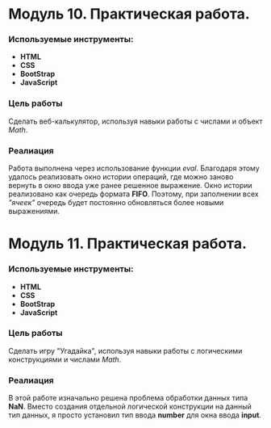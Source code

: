 # Модуль 10. Практическая работа.

### Используемые инструменты:

- **HTML**
- **CSS**
- **BootStrap**
- **JavaScript**

### Цель работы

Сделать веб-калькулятор, используя навыки работы с числами и объект *Math*.

### Реалиация

Работа выполнена через использование функции *eval*. Благодаря этому удалось реализовать окно истории операций, где можно заново вернуть в окно ввода уже ранее решенное выражение.
Окно истории реализовано как очередь формата **FIFO**. Поэтому, при заполнении всех *"ячеек"* очередь будет постоянно обновляться более новыми выражениями.

# Модуль 11. Практическая работа.

### Используемые инструменты:

- **HTML**
- **CSS**
- **BootStrap**
- **JavaScript**

### Цель работы

Сделать игру "Угадайка", используя навыки работы с логическими конструкциями и числами *Math*.

### Реалиация

В этой работе изначально решена проблема обработки данных типа **NaN**. Вместо создания отдельной логической конструкции на данный тип данных, я просто установил тип ввода **number** для окна ввода **input**.
